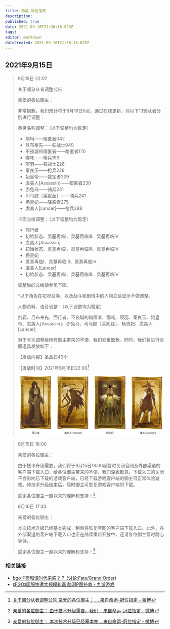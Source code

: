```yaml
---
title: 命运 冠位指定
description: 
published: true
date: 2021-09-16T21:38:18.629Z
tags:
editor: markdown
dateCreated: 2021-09-16T21:38:18.629Z
---
```


## 2021年9月15日

> 9月15日 22:07
>
> 关于部分从者调整公告  
>
> 亲爱的各位御主：  
>
> 非常抱歉，我们预计将于9月16日0点，通过在线更新，对以下13骑从者分别进行调整：  
>
> 英灵名称调整：（以下调整均为暂定）  
>
> + 荆轲——暗匿者042  
> + 吕布奉先——狂战士049  
> + 不夜城的暗匿者——暗匿者170  
> + 哪吒——枪兵193  
> + 项羽——狂战士226  
> + 秦良玉——枪兵228  
> + 始皇帝——裁定者229  
> + 虞美人[Assassin]——暗匿者230  
> + 赤兔马——骑兵231  
> + 司马懿〔莱妮丝〕——骑兵241  
> + 杨贵妃——降临者275  
> + 虞美人[Lancer]——枪兵288  
>
> 卡面立绘调整：（以下调整均为暂定）  
>
> + 西行者  
> + 初始状态、灵基再临I、灵基再临III、灵基再临Ⅳ  
> + 虞美人[Assassin]  
> + 初始状态、灵基再临I、灵基再临III、灵基再临Ⅳ  
> + 杨贵妃  
> + 灵基再临I、灵基再临III、灵基再临Ⅳ  
> + 虞美人[Lancer]  
> + 初始状态、灵基再临I、灵基再临III、灵基再临Ⅳ  
>
> 调整后的立绘请参见下图。  
>
> \*以下角色在初次召唤，以及战斗和剧情中的人物立绘显示不做调整。  
>
> 人物资料、语音调整：（以下调整均为暂定）  
>
> 荆轲、吕布奉先、西行者、不夜城的暗匿者、哪吒、项羽、秦良玉、始皇帝、虞美人[Assassin]、赤兔马、司马懿〔莱妮丝〕、杨贵妃、虞美人[Lancer]  
>
> 对于本次调整给所有御主带来的不便，我们郑重致歉。同时，我们将进行全服道具发放如下：  
>
> 【发放内容】圣晶石40个  
>
> 【发放时间】2021年9月16日22:00[^wYR7t]
>
> ![修改后的卡面](/src/game/fate_go/card_s.webp)

[^wYR7t]: [关于部分从者调整公告 亲爱的各位御主： ... 来自命运-冠位指定 - 微博](https://archive.is/wYR7t "https://weibo.com/5732523783/KyklwkWUq")

> 9月15日 18:00
>
> 亲爱的各位御主：
>
> 由于技术升级需要，我们将于9月15日18:00起暂时关闭官网及外部渠道的客户端下载入口，给各位御主带来的不便，我们深表歉意。下载入口的关闭不会影响已下载的游戏客户端，已经下载游戏客户端的御主可正常体验游戏。待技术升级结束后，届时御主可恢复游戏客户端的下载。
>
> 感谢各位御主一直以来的理解和支持！[^HIdiL]

[^HIdiL]: [亲爱的各位御主： 由于技术升级需要，我们... 来自命运-冠位指定 - 微博](https://archive.is/HIdiL "https://weibo.com/5732523783/KyiJmvC7P")

> 9月16日 17:33
>
> 亲爱的各位御主：
>
> 本次技术升级已经基本完成，稍后将恢复官网的客户端下载入口。此外，各外部渠道的客户端下载入口也正在陆续重新开放中，还请各位御主暂时耐心等待。
>
> 感谢各位御主一直以来的理解和支持！[^GFyh4]

[^GFyh4]: [亲爱的各位御主： 本次技术升级已经基本完... 来自命运-冠位指定 - 微博](https://archive.is/GFyh4 "https://weibo.com/5732523783/KyrYVeyRG")

### 相关链接

+ [bgo卡面和谐时代来临？？ (讨论:Fate/Grand Order)](https://web.archive.org/web/20200219024250/http://bangumi.tv/subject/topic/11508)
+ [《FGO》国服惨遭大规模和谐 脑洞P图补救 - 九游游戏](https://web.archive.org/web/20210916134702/https://www.9game.cn/news/1879608.html)
